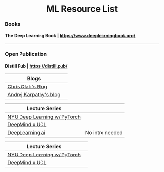<h1 align="center"> ML Resource List </h1>


### **Books**
#### The Deep Learning Book | https://www.deeplearningbook.org/

---------------
### **Open Publication**
#### Distill Pub | https://distill.pub/

|  Blogs | |
| ------------- |:-------------|
|[Chris Olah's Blog](https://colah.github.io/)
|[Andrej Karpathy's blog](http://karpathy.github.io/)

|  Lecture Series | |
| ------------- |:-------------|
|[NYU Deep Learning w/ PyTorch](https://bit.ly/3eMU20v)
|[DeepMind x UCL ](https://bit.ly/31Ev8N1) |
|[DeepLearning.ai](https://www.deeplearning.ai/) | No intro needed

|  Lecture Series | |
| ------------- |:-------------|
|[NYU Deep Learning w/ PyTorch](https://bit.ly/3eMU20v)
|[DeepMind x UCL ](https://bit.ly/31Ev8N1)
